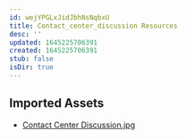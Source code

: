 ```yaml
---
id: wejYPGLxJidJbhNsNqbxU
title: Contact_center_discussion Resources
desc: ''
updated: 1645225706391
created: 1645225706391
stub: false
isDir: true
---
```

## Imported Assets
- [Contact Center Discussion.jpg](/assets/contact-center-discussion.jpg)
